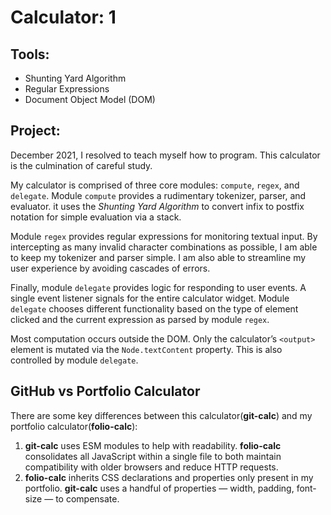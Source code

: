 # Calculator: 1

## Tools:
- Shunting Yard Algorithm
- Regular Expressions
- Document Object Model (DOM)

## Project:
December 2021, I resolved to teach myself how to program. This calculator is the culmination of careful study.

My calculator is comprised of three core modules: `compute`, `regex`, and `delegate`. Module `compute` provides a rudimentary tokenizer, parser, and evaluator. it uses the *Shunting Yard Algorithm* to convert infix to postfix notation for simple evaluation via a stack.

Module `regex` provides regular expressions for monitoring textual input. By intercepting as many invalid character combinations as possible, I am able to keep my tokenizer and parser simple. I am also able to streamline my user experience by avoiding cascades of errors.

Finally, module `delegate` provides logic for responding to user events. A single event listener signals for the entire calculator widget. Module `delegate` chooses different functionality based on the type of element clicked and the current expression as parsed by module `regex`.

Most computation occurs outside the DOM. Only the calculator’s `<output>` element is mutated via the `Node.textContent` property. This is also controlled by module `delegate`.

## GitHub vs Portfolio Calculator
There are some key differences between this calculator(**git-calc**) and my portfolio calculator(**folio-calc**):
1. **git-calc** uses ESM modules to help with readability. **folio-calc** consolidates all JavaScript within a single file to both maintain compatibility with older browsers and reduce HTTP requests.
2. **folio-calc** inherits CSS declarations and properties only present in my portfolio. **git-calc** uses a handful of properties — width, padding, font-size — to compensate.
